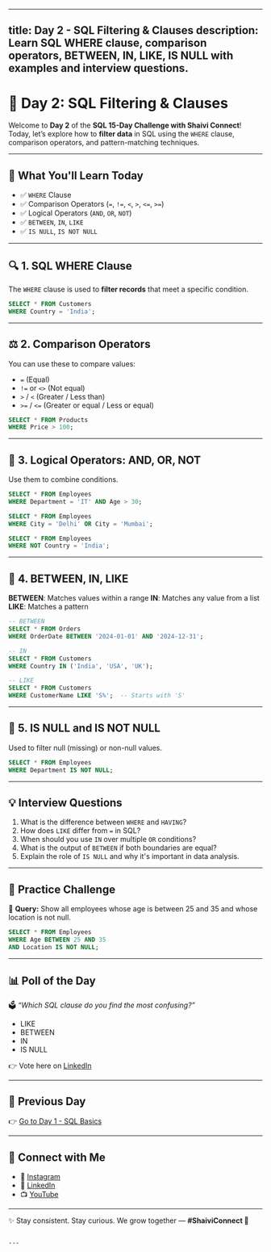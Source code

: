 
---
title: Day 2 - SQL Filtering & Clauses
description: Learn SQL WHERE clause, comparison operators, BETWEEN, IN, LIKE, IS NULL with examples and interview questions.
---

# 🚀 Day 2: SQL Filtering & Clauses

Welcome to **Day 2** of the **SQL 15-Day Challenge with Shaivi Connect**!  
Today, let’s explore how to **filter data** in SQL using the `WHERE` clause, comparison operators, and pattern-matching techniques.

---

## 🧠 What You'll Learn Today

- ✅ `WHERE` Clause  
- ✅ Comparison Operators (`=`, `!=`, `<`, `>`, `<=`, `>=`)  
- ✅ Logical Operators (`AND`, `OR`, `NOT`)  
- ✅ `BETWEEN`, `IN`, `LIKE`  
- ✅ `IS NULL`, `IS NOT NULL`

---

## 🔍 1. SQL WHERE Clause

The `WHERE` clause is used to **filter records** that meet a specific condition.

```sql
SELECT * FROM Customers
WHERE Country = 'India';
````

---

## ⚖️ 2. Comparison Operators

You can use these to compare values:

* `=` (Equal)
* `!=` or `<>` (Not equal)
* `>` / `<` (Greater / Less than)
* `>=` / `<=` (Greater or equal / Less or equal)

```sql
SELECT * FROM Products
WHERE Price > 100;
```

---

## 🧠 3. Logical Operators: AND, OR, NOT

Use them to combine conditions.

```sql
SELECT * FROM Employees
WHERE Department = 'IT' AND Age > 30;

SELECT * FROM Employees
WHERE City = 'Delhi' OR City = 'Mumbai';

SELECT * FROM Employees
WHERE NOT Country = 'India';
```

---

## 🔁 4. BETWEEN, IN, LIKE

**BETWEEN**: Matches values within a range
**IN**: Matches any value from a list
**LIKE**: Matches a pattern

```sql
-- BETWEEN
SELECT * FROM Orders
WHERE OrderDate BETWEEN '2024-01-01' AND '2024-12-31';

-- IN
SELECT * FROM Customers
WHERE Country IN ('India', 'USA', 'UK');

-- LIKE
SELECT * FROM Customers
WHERE CustomerName LIKE 'S%';  -- Starts with 'S'
```

---

## 🚫 5. IS NULL and IS NOT NULL

Used to filter null (missing) or non-null values.

```sql
SELECT * FROM Employees
WHERE Department IS NOT NULL;
```

---

## 💡 Interview Questions

1. What is the difference between `WHERE` and `HAVING`?
2. How does `LIKE` differ from `=` in SQL?
3. When should you use `IN` over multiple `OR` conditions?
4. What is the output of `BETWEEN` if both boundaries are equal?
5. Explain the role of `IS NULL` and why it's important in data analysis.

---

## 🧪 Practice Challenge

🔹 **Query:** Show all employees whose age is between 25 and 35 and whose location is not null.

```sql
SELECT * FROM Employees
WHERE Age BETWEEN 25 AND 35
AND Location IS NOT NULL;
```

---

## 📊 Poll of the Day

🗳️ *“Which SQL clause do you find the most confusing?”*

* LIKE
* BETWEEN
* IN
* IS NULL

👉 Vote here on [LinkedIn](https://www.linkedin.com/company/107863493/admin/dashboard/)

---

## 🔁 Previous Day

👉 [Go to Day 1 - SQL Basics](https://shaiphali123.github.io/sql-15-day-challenge/Day1_Intro_SQL)

---

## 🔗 Connect with Me

* 📸 [Instagram](https://www.instagram.com/shaiviconnect/)
* 💼 [LinkedIn](https://www.linkedin.com/company/107863493/)
* 📺 [YouTube](https://www.youtube.com/@shaiphali43)

---

✨ Stay consistent. Stay curious.
We grow together — **#ShaiviConnect 💫**

```

---




